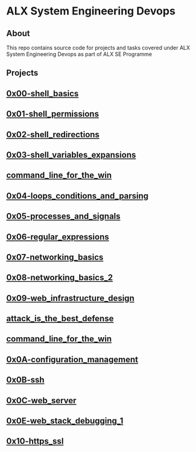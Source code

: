 # ALX System Engineering Devops

## About

This repo contains source code for projects and tasks covered under ALX System Engineering Devops as part of ALX SE Programme

## Projects

## [0x00-shell_basics](https://github.com/j88moja-code/alx-system_engineering-devops/tree/main/0x00-shell_basics)

## [0x01-shell_permissions](https://github.com/j88moja-code/alx-system_engineering-devops/tree/main/0x01-shell_permissions)

## [0x02-shell_redirections](https://github.com/j88moja-code/alx-system_engineering-devops/tree/main/0x02-shell_redirections)

## [0x03-shell_variables_expansions](https://github.com/j88moja-code/alx-system_engineering-devops/tree/main/0x03-shell_variables_expansions)

## [command_line_for_the_win](https://github.com/j88moja-code/alx-system_engineering-devops/tree/main/command_line_for_the_win)

## [0x04-loops_conditions_and_parsing](https://github.com/j88moja-code/alx-system_engineering-devops/tree/main/0x04-loops_conditions_and_parsing)

## [0x05-processes_and_signals](https://github.com/j88moja-code/alx-system_engineering-devops/tree/main/0x05-processes_and_signals)

## [0x06-regular_expressions](https://github.com/j88moja-code/alx-system_engineering-devops/tree/main/0x06-regular_expressions)

## [0x07-networking_basics](https://github.com/j88moja-code/alx-system_engineering-devops/tree/main/0x07-networking_basics)

## [0x08-networking_basics_2](https://github.com/j88moja-code/alx-system_engineering-devops/tree/main/0x08-networking_basics_2)

## [0x09-web_infrastructure_design](https://github.com/j88moja-code/alx-system_engineering-devops/tree/main/0x09-web_infrastructure_design)

## [attack_is_the_best_defense]()

## [command_line_for_the_win](https://github.com/j88moja-code/alx-system_engineering-devops/tree/main/command_line_for_the_win)

## [0x0A-configuration_management](https://github.com/j88moja-code/alx-system_engineering-devops/tree/main/0x0A-configuration_management)

## [0x0B-ssh](https://github.com/j88moja-code/alx-system_engineering-devops/tree/main/0x0B-ssh)

## [0x0C-web_server](https://github.com/j88moja-code/alx-system_engineering-devops/tree/main/0x0C-web_server)

## [0x0E-web_stack_debugging_1](https://github.com/j88moja-code/alx-system_engineering-devops/tree/main/0x0E-web_stack_debugging_1)

## [0x10-https_ssl]()
